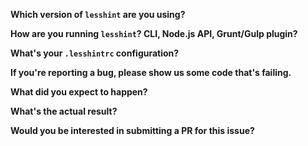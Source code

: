 <!--
Please include as much information as possible about your issue/request.

Not all headers below are relevant for all issues, if something's irrelevant, just remove it.
-->

**Which version of `lesshint` are you using?**

**How are you running `lesshint`? CLI, Node.js API, Grunt/Gulp plugin?**

**What's your `.lesshintrc` configuration?**

**If you're reporting a bug, please show us some code that's failing.**

**What did you expect to happen?**

**What's the actual result?**

**Would you be interested in submitting a PR for this issue?**
